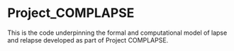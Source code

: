 # Project_COMPLAPSE

This is the code underpinning the formal and computational model of lapse and relapse developed as part of Project COMPLAPSE.